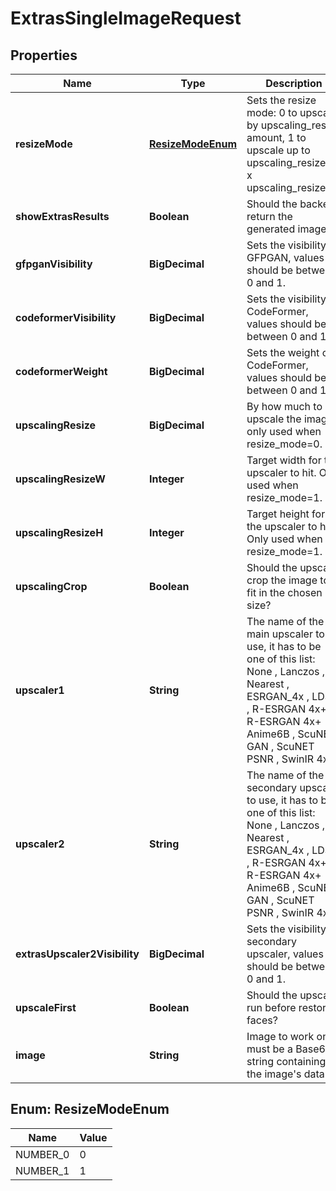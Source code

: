 

# ExtrasSingleImageRequest


## Properties

| Name | Type | Description | Notes |
|------------ | ------------- | ------------- | -------------|
|**resizeMode** | [**ResizeModeEnum**](#ResizeModeEnum) | Sets the resize mode: 0 to upscale by upscaling_resize amount, 1 to upscale up to upscaling_resize_h x upscaling_resize_w. |  [optional] |
|**showExtrasResults** | **Boolean** | Should the backend return the generated image? |  [optional] |
|**gfpganVisibility** | **BigDecimal** | Sets the visibility of GFPGAN, values should be between 0 and 1. |  [optional] |
|**codeformerVisibility** | **BigDecimal** | Sets the visibility of CodeFormer, values should be between 0 and 1. |  [optional] |
|**codeformerWeight** | **BigDecimal** | Sets the weight of CodeFormer, values should be between 0 and 1. |  [optional] |
|**upscalingResize** | **BigDecimal** | By how much to upscale the image, only used when resize_mode&#x3D;0. |  [optional] |
|**upscalingResizeW** | **Integer** | Target width for the upscaler to hit. Only used when resize_mode&#x3D;1. |  [optional] |
|**upscalingResizeH** | **Integer** | Target height for the upscaler to hit. Only used when resize_mode&#x3D;1. |  [optional] |
|**upscalingCrop** | **Boolean** | Should the upscaler crop the image to fit in the chosen size? |  [optional] |
|**upscaler1** | **String** | The name of the main upscaler to use, it has to be one of this list: None , Lanczos , Nearest , ESRGAN_4x , LDSR , R-ESRGAN 4x+ , R-ESRGAN 4x+ Anime6B , ScuNET GAN , ScuNET PSNR , SwinIR 4x |  [optional] |
|**upscaler2** | **String** | The name of the secondary upscaler to use, it has to be one of this list: None , Lanczos , Nearest , ESRGAN_4x , LDSR , R-ESRGAN 4x+ , R-ESRGAN 4x+ Anime6B , ScuNET GAN , ScuNET PSNR , SwinIR 4x |  [optional] |
|**extrasUpscaler2Visibility** | **BigDecimal** | Sets the visibility of secondary upscaler, values should be between 0 and 1. |  [optional] |
|**upscaleFirst** | **Boolean** | Should the upscaler run before restoring faces? |  [optional] |
|**image** | **String** | Image to work on, must be a Base64 string containing the image&#39;s data. |  [optional] |



## Enum: ResizeModeEnum

| Name | Value |
|---- | -----|
| NUMBER_0 | 0 |
| NUMBER_1 | 1 |



